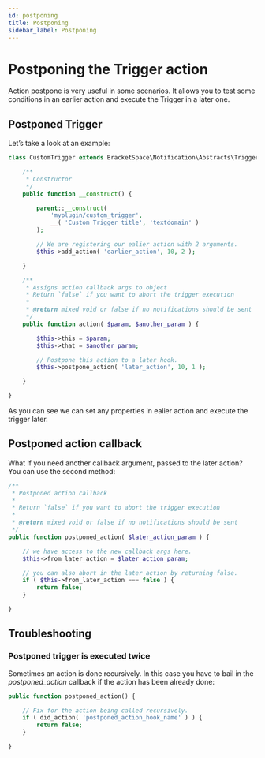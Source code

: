 ```yaml
---
id: postponing
title: Postponing
sidebar_label: Postponing
---
```


# Postponing the Trigger action

Action postpone is very useful in some scenarios. It allows you to test some conditions in an earlier action and execute the Trigger in a later one.

## Postponed Trigger

Let’s take a look at an example:

```php
class CustomTrigger extends BracketSpace\Notification\Abstracts\Trigger {

	/**
	 * Constructor
	 */
	public function __construct() {

		parent::__construct(
			'myplugin/custom_trigger',
			__( 'Custom Trigger title', 'textdomain' )
		);

		// We are registering our ealier action with 2 arguments.
		$this->add_action( 'earlier_action', 10, 2 );

	}

	/**
	 * Assigns action callback args to object
	 * Return `false` if you want to abort the trigger execution
	 *
	 * @return mixed void or false if no notifications should be sent
	 */
	public function action( $param, $another_param ) {

		$this->this = $param;
		$this->that = $another_param;

		// Postpone this action to a later hook.
		$this->postpone_action( 'later_action', 10, 1 );

	}

}
```

As you can see we can set any properties in ealier action and execute the trigger later.

## Postponed action callback

What if you need another callback argument, passed to the later action? You can use the second method:

```php
/**
 * Postponed action callback
 *
 * Return `false` if you want to abort the trigger execution
 *
 * @return mixed void or false if no notifications should be sent
 */
public function postponed_action( $later_action_param ) {

	// we have access to the new callback args here.
	$this->from_later_action = $later_action_param;

	// you can also abort in the later action by returning false.
	if ( $this->from_later_action === false ) {
		return false;
	}

}
```

## Troubleshooting

### **Postponed trigger is executed twice**

Sometimes an action is done recursively. In this case you have to bail in the _postponed\_action_ callback if the action has been already done:

```php
public function postponed_action() {

	// Fix for the action being called recursively.
	if ( did_action( 'postponed_action_hook_name' ) ) {
		return false;
	}

}
```

